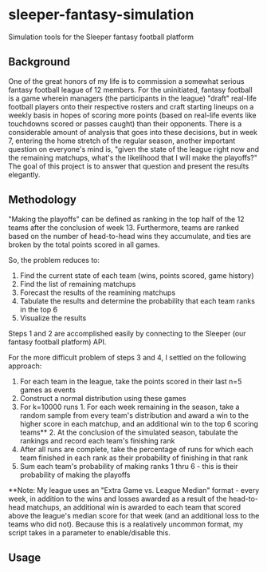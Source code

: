 # sleeper-fantasy-simulation
Simulation tools for the Sleeper fantasy football platform

## Background
One of the great honors of my life is to commission a somewhat serious fantasy football league of 12 members. For the uninitiated, fantasy football is a game wherein managers (the participants in the league) "draft" real-life football players onto their respective rosters and craft starting lineups on a weekly basis in hopes of scoring more points (based on real-life events like touchdowns scored or passes caught) than their opponents. There is a considerable amount of analysis that goes into these decisions, but in week 7, entering the home stretch of the regular season, another important question on everyone's mind is, "given the state of the league right now and the remaining matchups, what's the likelihood that I will make the playoffs?" The goal of this project is to answer that question and present the results elegantly.

## Methodology

"Making the playoffs" can be defined as ranking in the top half of the 12 teams after the conclusion of week 13. Furthermore, teams are ranked based on the number of head-to-head wins they accumulate, and ties are broken by the total points scored in all games.

So, the problem reduces to: 
  1. Find the current state of each team (wins, points scored, game history)
  2. Find the list of remaining matchups
  3. Forecast the results of the reamining matchups
  4. Tabulate the results and determine the probability that each team ranks in the top 6
  5. Visualize the results

Steps 1 and 2 are accomplished easily by connecting to the Sleeper (our fantasy football platform) API. 

For the more difficult problem of steps 3 and 4, I settled on the following approach:

  1. For each team in the league, take the points scored in their last n=5 games as events
  2. Construct a normal distribution using these games
  3. For k=10000 runs 
    1. For each week remaining in the season, take a random sample from every team's distribution and award a win to the higher score in each matchup, and an additional win to the top 6 scoring teams**
    2. At the conclusion of the simulated season, tabulate the rankings and record each team's finishing rank
  4. After all runs are complete, take the percentage of runs for which each team finished in each rank as their probability of finishing in that rank
  5. Sum each team's probability of making ranks 1 thru 6 - this is their probability of making the playoffs



**Note: My league uses an "Extra Game vs. League Median" format - every week, in addition to the wins and losses awarded as a result of the head-to-head matchups, an additional win is awarded to each team that scored above the league's median score for that week (and an additional loss to the teams who did not). Because this is a realatively uncommon format, my script takes in a parameter to enable/disable this.

## Usage
